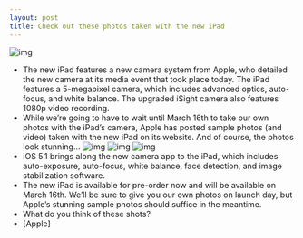 ```yaml
---
layout: post
title: Check out these photos taken with the new iPad
---
```

![img](http://media.idownloadblog.com/wp-content/uploads/2012/03/iPad-3-photo-1.jpg)
* The new iPad features a new camera system from Apple, who detailed the new camera at its media event that took place today. The iPad features a 5-megapixel camera, which includes advanced optics, auto-focus, and white balance. The upgraded iSight camera also features 1080p video recording.
* While we’re going to have to wait until March 16th to take our own photos with the iPad’s camera, Apple has posted sample photos (and video) taken with the new iPad on its website. And of course, the photos look stunning…
![img](http://media.idownloadblog.com/wp-content/uploads/2012/03/ipad-3-photo-2.jpg)
![img](http://media.idownloadblog.com/wp-content/uploads/2012/03/ipad-3-photo-3.jpg)
![img](http://media.idownloadblog.com/wp-content/uploads/2012/03/ipad-3-photo-4.jpg)
* iOS 5.1 brings along the new camera app to the iPad, which includes auto-exposure, auto-focus, white balance, face detection, and image stabilization software.
* The new iPad is available for pre-order now and will be available on March 16th. We’ll be sure to give you our own photos on launch day, but Apple’s stunning sample photos should suffice in the meantime.
* What do you think of these shots?
* [Apple]

